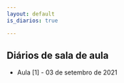 ```yaml
---
layout: default
is_diarios: true

---
```


## Diários de sala de aula

* Aula [1] - 03 de setembro de 2021
